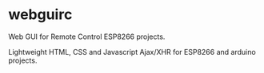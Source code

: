 # webguirc
Web GUI for Remote Control ESP8266 projects.

Lightweight HTML, CSS and Javascript Ajax/XHR for ESP8266 and arduino projects.
